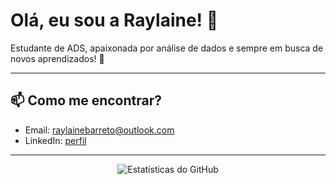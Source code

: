 # Olá, eu sou a Raylaine! 👋

Estudante de ADS, apaixonada por análise de dados e sempre em busca de novos aprendizados! 🚀

---


## 📫 Como me encontrar?

- Email: raylainebarreto@outlook.com
- LinkedIn: [perfil](https://www.linkedin.com/in/raylaine-barreto)


---


<p align="center">
  <img src="https://github-readme-stats.vercel.app/api?username=Raybarreto&show_icons=true&theme=radical" alt="Estatísticas do GitHub" />
</p>
